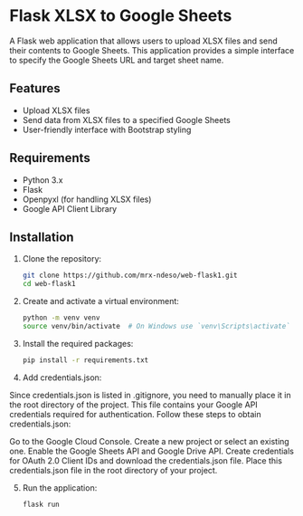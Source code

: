 # Flask XLSX to Google Sheets

A Flask web application that allows users to upload XLSX files and send their contents to Google Sheets. This application provides a simple interface to specify the Google Sheets URL and target sheet name.

## Features

- Upload XLSX files
- Send data from XLSX files to a specified Google Sheets
- User-friendly interface with Bootstrap styling

## Requirements

- Python 3.x
- Flask
- Openpyxl (for handling XLSX files)
- Google API Client Library

## Installation

1. Clone the repository:

   ```bash
   git clone https://github.com/mrx-ndeso/web-flask1.git
   cd web-flask1
2. Create and activate a virtual environment:
    ```bash
    python -m venv venv
    source venv/bin/activate  # On Windows use `venv\Scripts\activate`


3. Install the required packages:


    ```bash
    pip install -r requirements.txt

4. Add credentials.json:

Since credentials.json is listed in .gitignore, you need to manually place it in the root directory of the project. This file contains your Google API credentials required for authentication. Follow these steps to obtain credentials.json:

Go to the Google Cloud Console.
Create a new project or select an existing one.
Enable the Google Sheets API and Google Drive API.
Create credentials for OAuth 2.0 Client IDs and download the credentials.json file.
Place this credentials.json file in the root directory of your project.


5. Run the application:
    ```bash
    flask run
